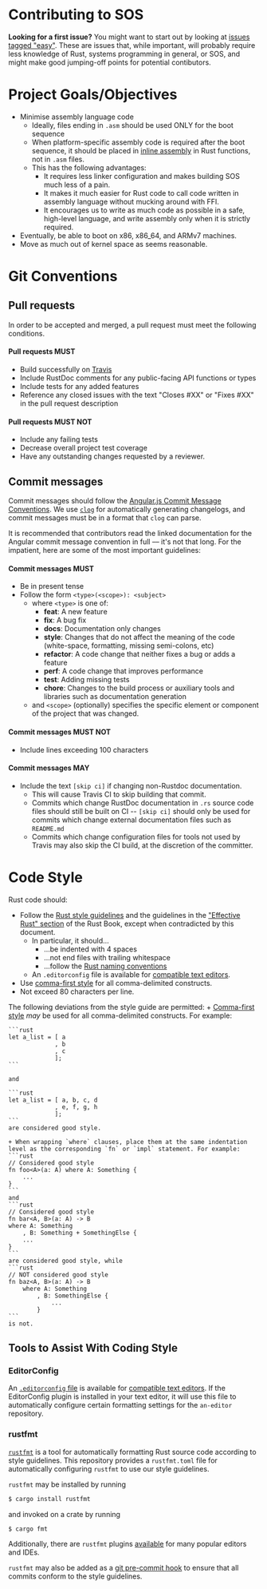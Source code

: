 Contributing to SOS
===================

**Looking for a first issue?** You might want to start out by looking at [issues tagged "easy"](https://github.com/hawkw/sos-kernel/issues?q=is%3Aissue+is%3Aopen+label%3Aeasy). These are issues that, while important, will probably require less knowledge of Rust, systems programming in general, or SOS, and might make good jumping-off points for potential contibutors.

Project Goals/Objectives
========================

+ Minimise assembly language code
    + Ideally, files ending in `.asm` should be used ONLY for the boot sequence
    + When platform-specific assembly code is required after the boot sequence, it should be placed in [inline assembly](https://doc.rust-lang.org/book/inline-assembly.html) in Rust functions, not in `.asm` files.
    + This has the following advantages:
        + It requires less linker configuration and makes building SOS much less of a pain.
        + It makes it much easier for Rust code to call code written in assembly language without mucking around with FFI.
        + It encourages us to write as much code as possible in a safe, high-level language, and write assembly only when it is strictly required.
+ Eventually, be able to boot on x86, x86_64, and ARMv7 machines.
+ Move as much out of kernel space as seems reasonable.

Git Conventions
===============

Pull requests
-------------

In order to be accepted and merged, a pull request must meet the following conditions.

#### Pull requests MUST

+ Build successfully on [Travis](https://travis-ci.org/hawkw/sos-kernel)
+ Include RustDoc comments for any public-facing API functions or types
+ Include tests for any added features
+ Reference any closed issues with the text "Closes #XX" or "Fixes #XX" in the pull request description

#### Pull requests MUST NOT

+ Include any failing tests
+ Decrease overall project test coverage
+ Have any outstanding changes requested by a reviewer.

Commit messages
---------------

Commit messages should follow the [Angular.js Commit Message Conventions](https://github.com/conventional-changelog/conventional-changelog/blob/a5505865ff3dd710cf757f50530e73ef0ca641da/conventions/angular.md). We use [`clog`](https://github.com/clog-tool/clog-cli) for automatically generating changelogs, and commit messages must be in a format that `clog` can parse.

It is recommended that contributors read the linked documentation for the Angular commit message convention in full –– it's not that long. For the impatient, here are some of the most important guidelines:

#### Commit messages MUST

+ Be in present tense
+ Follow the form `<type>(<scope>): <subject>`
    + where `<type>` is one of:
        * **feat**: A new feature
        * **fix**: A bug fix
        * **docs**: Documentation only changes
        * **style**: Changes that do not affect the meaning of the code (white-space, formatting, missing
        semi-colons, etc)
        * **refactor**: A code change that neither fixes a bug or adds a feature
        * **perf**: A code change that improves performance
        * **test**: Adding missing tests
        * **chore**: Changes to the build process or auxiliary tools and libraries such as documentation
        generation
    + and `<scope>` (optionally) specifies the specific element or component of the project that was changed.

#### Commit messages MUST NOT

+ Include lines exceeding 100 characters

#### Commit messages MAY

+ Include the text `[skip ci]` if changing non-Rustdoc documentation.
    + This will cause Travis CI to skip building that commit.
    + Commits which change RustDoc documentation in `.rs` source code files should still be built on CI -- `[skip ci]` should only be used for commits which change external documentation files such as `README.md`
    + Commits which change configuration files for tools not used by Travis may also skip the CI build, at the discretion of the committer.


Code Style
==========

Rust code should:
+ Follow the [Rust style guidelines](https://github.com/rust-lang/rust/tree/master/src/doc/style/style) and the guidelines in the ["Effective Rust" section](https://doc.rust-lang.org/book/effective-rust.html) of the Rust Book,  except when contradicted by this document.
    + In particular, it should...
        + ...be indented with 4 spaces
        + ...not end files with trailing whitespace
        + ...follow the [Rust naming conventions](https://github.com/rust-lang/rust/tree/master/src/doc/style/style/)
    + An `.editorconfig` file is available for [compatible text editors](http://editorconfig.org/#download).
+ Use [comma-first style](https://gist.github.com/isaacs/357981) for all comma-delimited constructs.
+ Not exceed 80 characters per line.

The following deviations from the style guide are permitted:
    + [Comma-first style](https://gist.github.com/isaacs/357981) _may_ be used for all comma-delimited constructs. For example:

    ```rust
    let a_list = [ a
                 , b
                 , c
                 ];
    ```

    and

    ```rust
    let a_list = [ a, b, c, d
                 , e, f, g, h
                 ];
    ```
    are considered good style.

    + When wrapping `where` clauses, place them at the same indentation level as the corresponding `fn` or `impl` statement. For example:
    ```rust
    // Considered good style
    fn foo<A>(a: A) where A: Something {
        ...
    }
    ```
    and
    ```rust
    // Considered good style
    fn bar<A, B>(a: A) -> B
    where A: Something
        , B: Something + SomethingElse {
        ...
    }
    ```
    are considered good style, while
    ```rust
    // NOT considered good style
    fn baz<A, B>(a: A) -> B
        where A: Something
            , B: SomethingElse {
                ...
            }
    ```
    is not.


## Tools to Assist With Coding Style

### EditorConfig

An [`.editorconfig` file](https://github.com/hawkw/sos-kernel/blob/master/.editorconfig) is available for [compatible text editors](http://editorconfig.org/#download). If the EditorConfig plugin is installed in your text editor, it will use this file to automatically configure certain formatting settings for the `an-editor` repository.

### rustfmt

[`rustfmt`](https://github.com/rust-lang-nursery/rustfmt) is a tool for automatically formatting Rust source code according to style guidelines. This repository provides a `rustfmt.toml` file for automatically configuring `rustfmt` to use our style guidelines.

`rustfmt` may be installed by running

```bash
$ cargo install rustfmt
```

and invoked on a crate by running

```bash
$ cargo fmt
```

Additionally, there are `rustfmt` plugins [available](https://github.com/rust-lang-nursery/rustfmt#running-rustfmt-from-your-editor) for many popular editors and IDEs.

`rustfmt` may also be added as a [git pre-commit hook](https://git-scm.com/book/uz/v2/Customizing-Git-Git-Hooks) to ensure that all commits conform to the style guidelines.
